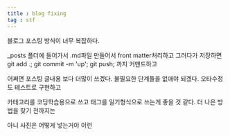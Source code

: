 ```yaml
---
title : blog fixing
tag : stf
---
```



블로그 포스팅 방식이 너무 복잡하다.

_posts 폴더에 들어가서 .md파일 만들어서 front matter처리하고 
그러다가 저장하면 git add .; git commit -m 'up'; git push; 까지 커맨드하고 


어쩌면 포스팅 글내용 보다 더많이 쓰겠다.
불필요한 단계들을 없애야 되겠다. 오타수정도 테스트로 구현하고

카테고리를 코딩학습용으로 쓰고 태그를 일기형식으로 쓰는게 좋을 것 같다. 더 나은 방법을 찾기 전까지는

아니 사진은 어떻게 넣는거야 이런



